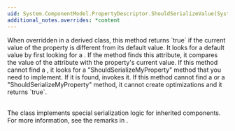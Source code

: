 ```yaml
---
uid: System.ComponentModel.PropertyDescriptor.ShouldSerializeValue(System.Object)
additional_notes.overrides: *content
---
```


<p>When overridden in a derived class, this method returns `true` if the current value of the property is different from its default value. It looks for a default value by first looking for a <xref href="System.ComponentModel.DefaultValueAttribute"></xref>. If the method finds this attribute, it compares the value of the attribute with the property's current value. If this method cannot find a <xref href="System.ComponentModel.DefaultValueAttribute"></xref>, it looks for a "ShouldSerializeMyProperty" method that you need to implement. If it is found, <xref href="System.ComponentModel.PropertyDescriptor.ShouldSerializeValue(System.Object)"></xref> invokes it. If this method cannot find a <xref href="System.ComponentModel.DefaultValueAttribute"></xref> or a "ShouldSerializeMyProperty" method, it cannot create optimizations and it returns `true`.  
  
 <block subset="none" type="note"><p>  
 The <xref href="System.ComponentModel.Design.ComponentDesigner"></xref> class implements special serialization logic for inherited components. For more information, see the remarks in <xref href="System.ComponentModel.Design.ComponentDesigner"></xref>.  
  
</p></block></p>


